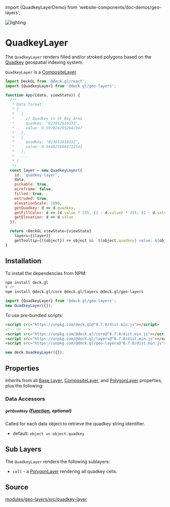 import {QuadkeyLayerDemo} from 'website-components/doc-demos/geo-layers';

<QuadkeyLayerDemo />

<p class="badges">
  <img src="https://img.shields.io/badge/lighting-yes-blue.svg?style=flat-square" alt="lighting" />
</p>

# QuadkeyLayer

The `QuadkeyLayer` renders filled and/or stroked polygons based on the [Quadkey](https://towardsdatascience.com/geospatial-indexing-with-quadkeys-d933dff01496) geospatial indexing system.

`QuadkeyLayer` is a [CompositeLayer](/docs/api-reference/core/composite-layer.md).

```js
import DeckGL from '@deck.gl/react';
import {QuadkeyLayer} from '@deck.gl/geo-layers';

function App({data, viewState}) {
  /**
   * Data format:
   * [
   *   {
   *     // Quadkey in SF Bay Area
   *     quadkey: "023012010333",
   *     value: 0.5979242952642347
   *   },
   *   {
   *     quadkey: "023012010332",
   *     value: 0.5446256069712141
   *   },
   *   ...
   * ]
   */
  const layer = new QuadkeyLayer({
    id: 'quadkey-layer',
    data,
    pickable: true,
    wireframe: false,
    filled: true,
    extruded: true,
    elevationScale: 1000,
    getQuadkey: d => d.quadkey,
    getFillColor: d => [d.value * 255, (1 - d.value) * 255, (1 - d.value) * 128],
    getElevation: d => d.value
  });

  return <DeckGL viewState={viewState}
    layers={[layer]}
    getTooltip={({object}) => object && `${object.quadkey} value: ${object.value}`} />;
}
```


## Installation

To install the dependencies from NPM:

```bash
npm install deck.gl
# or
npm install @deck.gl/core @deck.gl/layers @deck.gl/geo-layers
```

```js
import {QuadkeyLayer} from '@deck.gl/geo-layers';
new QuadkeyLayer({});
```

To use pre-bundled scripts:

```html
<script src="https://unpkg.com/deck.gl@^8.7.0/dist.min.js"></script>
<!-- or -->
<script src="https://unpkg.com/@deck.gl/core@^8.7.0/dist.min.js"></script>
<script src="https://unpkg.com/@deck.gl/layers@^8.7.0/dist.min.js"></script>
<script src="https://unpkg.com/@deck.gl/geo-layers@^8.7.0/dist.min.js"></script>
```

```js
new deck.QuadkeyLayer({});
```


## Properties

Inherits from all [Base Layer](/docs/api-reference/core/layer.md), [CompositeLayer](/docs/api-reference/core/composite-layer.md), and [PolygonLayer](/docs/api-reference/layers/polygon-layer.md) properties, plus the following:

### Data Accessors

##### `getQuadkey` ([Function](/docs/developer-guide/using-layers.md#accessors), optional)

Called for each data object to retrieve the quadkey string identifier.

* default: `object => object.quadkey`


## Sub Layers

The `QuadkeyLayer` renders the following sublayers:

* `cell` - a [PolygonLayer](/docs/api-reference/layers/polygon-layer.md) rendering all quadkey cells.


## Source

[modules/geo-layers/src/quadkey-layer](https://github.com/visgl/deck.gl/tree/8.8-release/modules/geo-layers/src/quadkey-layer)

